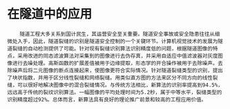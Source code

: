 # 在隧道中的应用

        隧道工程大多关系到国计民生，其运营安全至关重要。隧道安全事故或安全隐患往往从细微处入手，因此，隧道裂缝的识别是隧道安全控制的一个关键环节。计算机视觉技术的发展为隧道裂缝的自动检测提供了可能。针对现有裂缝识别算法识别精度低的问题，根据隧道图像的特点，采用改进的同态滤波算法对采集到的图像进行去伪存真，并采用自适应中值滤波器对灰度图像进行去噪处理。高斯函数的扩展差值被用于边缘提取，形态学的开合操作被用于去除噪声。去除噪声后将二元图像的断点连接起来，使图像更符合实际情况。针对隧道裂缝类型的识别，提出了块状指数，并用于区分线性裂缝和网络裂缝。用类似直方图的方法来区分不同方向的线性裂缝，可以很好地解决图像中的混合裂缝情况。与传统方法相比，新算法的识别率提高到94.5%，远远高于传统的裂纹识别算法。一幅图像的平均处理时间为5.2秒，属于中等水平，裂缝类型的识别精度超过92%。总体而言，新算法具有良好的理论推广前景和较高的工程应用价值。


